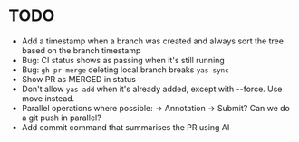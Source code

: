 # TODO

* Add a timestamp when a branch was created and always sort the tree based on the branch timestamp
* Bug: CI status shows as passing when it's still running
* Bug: `gh pr merge` deleting local branch breaks `yas sync`
* Show PR as MERGED in status
* Don't allow `yas add` when it's already added, except with --force. Use move instead.
* Parallel operations where possible:
    -> Annotation
    -> Submit? Can we do a git push in parallel?
* Add commit command that summarises the PR using AI
